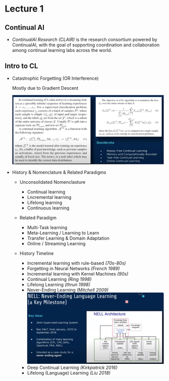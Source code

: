 # Lecture 1
## Continual AI
- *ContinualAI Research (CLAIR)* is the research consortium powered by ContinualAI, with the goal of supporting coordination and collaboration among continual learning labs across the world.
## Intro to CL
- Catastrophic Forgetting (OR Interference)
    
    Mostly due to Gradient Descent
    
    ![CL Definition](/assets/CL_1.png?raw=true "more formally")

- History & Nomenclature & Related Paradigms
  
    - Unconsolidated Nomenclasture
        - Continual learning
        - Lncremental learning
        - Lifelong learning
        - Continuous learning
    
    - Related Paradigm
    
        - Multi-Task learning
        - Meta-Learning / Learning to Learn
        - Transfer Learning & Domain Adaptation
        - Online / Streaming Learning

    - History Timeline

        - Incremental learning with rule-based *(70s-80s)*
        - Forgetting in Neural Networks *(French 1989)*
        - Incremental learning with Kernel Machines *(90s)*
        - Continual Learning *(Ring 1998)*
        - Lifelong Learning *(thrun 1998)*
        - Never-Ending Learning *(Mitchell 2009)*
            ![NELL](/assets/CL_2.png?raw=true "a Key Milestone")
        - Deep Continual Learning *(Kirkpatrick 2016)*
        - Lifelong (Language) Learning *(Liu 2018)*
